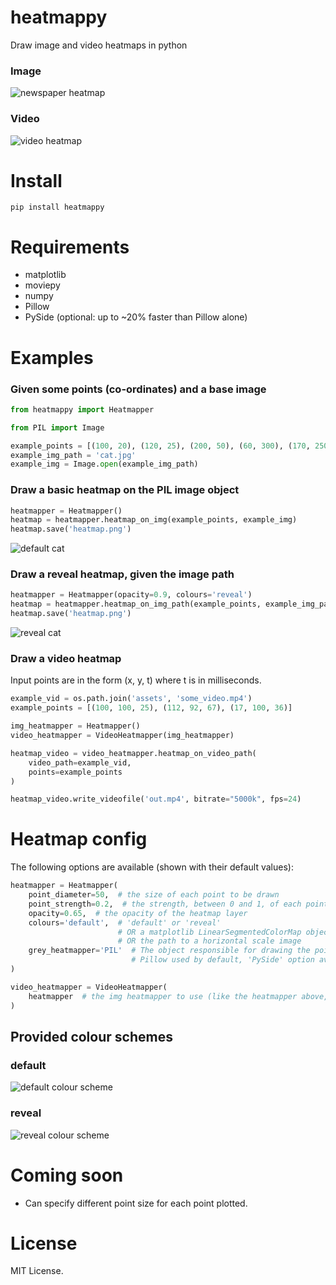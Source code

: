 # heatmappy
Draw image and video heatmaps in python

### Image 

![newspaper heatmap](/examples/paper.png?raw=true)

### Video

![video heatmap](/examples/example.gif?raw=true)

# Install

`pip install heatmappy`

# Requirements

- matplotlib
- moviepy
- numpy
- Pillow
- PySide (optional: up to ~20% faster than Pillow alone)

# Examples

### Given some points (co-ordinates) and a base image

```python
from heatmappy import Heatmapper

from PIL import Image

example_points = [(100, 20), (120, 25), (200, 50), (60, 300), (170, 250)]
example_img_path = 'cat.jpg'
example_img = Image.open(example_img_path)
```

### Draw a basic heatmap on the PIL image object

```python
heatmapper = Heatmapper()
heatmap = heatmapper.heatmap_on_img(example_points, example_img)
heatmap.save('heatmap.png')
```
![default cat](/examples/default-cat.png?raw=true)

### Draw a reveal heatmap, given the image path

```python
heatmapper = Heatmapper(opacity=0.9, colours='reveal')
heatmap = heatmapper.heatmap_on_img_path(example_points, example_img_path)
heatmap.save('heatmap.png')
```
![reveal cat](/examples/reveal-cat.png?raw=true)

### Draw a video heatmap

Input points are in the form (x, y, t) where t is in milliseconds.

```python
example_vid = os.path.join('assets', 'some_video.mp4')
example_points = [(100, 100, 25), (112, 92, 67), (17, 100, 36)]

img_heatmapper = Heatmapper()
video_heatmapper = VideoHeatmapper(img_heatmapper)

heatmap_video = video_heatmapper.heatmap_on_video_path(
    video_path=example_vid,
    points=example_points
)

heatmap_video.write_videofile('out.mp4', bitrate="5000k", fps=24)
```

# Heatmap config

The following options are available (shown with their default values):

```python
heatmapper = Heatmapper(
    point_diameter=50,  # the size of each point to be drawn
    point_strength=0.2,  # the strength, between 0 and 1, of each point to be drawn
    opacity=0.65,  # the opacity of the heatmap layer
    colours='default',  # 'default' or 'reveal'
                        # OR a matplotlib LinearSegmentedColorMap object 
                        # OR the path to a horizontal scale image
    grey_heatmapper='PIL'  # The object responsible for drawing the points
                           # Pillow used by default, 'PySide' option available if installed
)

video_heatmapper = VideoHeatmapper(
    heatmapper  # the img heatmapper to use (like the heatmapper above, for example)
)
```

## Provided colour schemes

### default

![default colour scheme](/heatmappy/assets/default.png?raw=true)

### reveal

![reveal colour scheme](/heatmappy/assets/reveal.png?raw=true)


# Coming soon

- Can specify different point size for each point plotted.


# License

MIT License.
